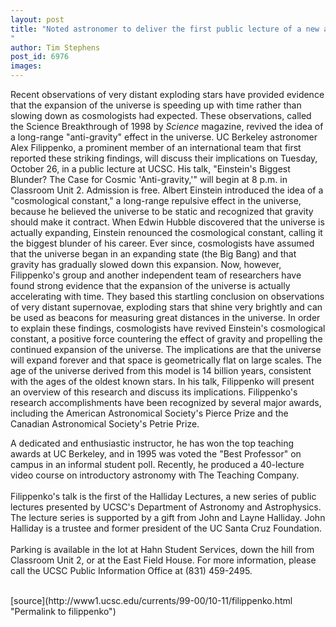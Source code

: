 ```yaml
---
layout: post
title: "Noted astronomer to deliver the first public lecture of a new astronomy series
"
author: Tim Stephens
post_id: 6976
images:
---
```


<p>
  Recent observations of very distant exploding stars have provided evidence that the expansion of the universe is speeding up with time rather than slowing down as cosmologists had expected. These observations, called the Science Breakthrough of 1998 by <i>Science</i> magazine, revived the idea of a long-range "anti-gravity" effect in the universe. UC Berkeley astronomer Alex Filippenko, a prominent member of an international team that first reported these striking findings, will discuss their implications on Tuesday, October 26, in a public lecture at UCSC. His talk, "Einstein's Biggest Blunder? The Case for Cosmic 'Anti-gravity,'" will begin at 8 p.m. in Classroom Unit 2. Admission is free. Albert Einstein introduced the idea of a "cosmological constant," a long-range repulsive effect in the universe, because he believed the universe to be static and recognized that gravity should make it contract. When Edwin Hubble discovered that the universe is actually expanding, Einstein renounced the cosmological constant, calling it the biggest blunder of his career. Ever since, cosmologists have assumed that the universe began in an expanding state (the Big Bang) and that gravity has gradually slowed down this expansion. Now, however, Filippenko's group and another independent team of researchers have found strong evidence that the expansion of the universe is actually accelerating with time. They based this startling conclusion on observations of very distant supernovae, exploding stars that shine very brightly and can be used as beacons for measuring great distances in the universe. In order to explain these findings, cosmologists have revived Einstein's cosmological constant, a positive force countering the effect of gravity and propelling the continued expansion of the universe. The implications are that the universe will expand forever and that space is geometrically flat on large scales. The age of the universe derived from this model is 14 billion years, consistent with the ages of the oldest known stars. In his talk, Filippenko will present an overview of this research and discuss its implications. Filippenko's research accomplishments have been recognized by several major awards, including the American Astronomical Society's Pierce Prize and the Canadian Astronomical Society's Petrie Prize.
</p>
<p>
  A dedicated and enthusiastic instructor, he has won the top teaching awards at UC Berkeley, and in 1995 was voted the "Best Professor" on campus in an informal student poll. Recently, he produced a 40-lecture video course on introductory astronomy with The Teaching Company.<br>
  <br>
  Filippenko's talk is the first of the Halliday Lectures, a new series of public lectures presented by UCSC's Department of Astronomy and Astrophysics. The lecture series is supported by a gift from John and Layne Halliday. John Halliday is a trustee and former president of the UC Santa Cruz Foundation.<br>
  <br>
  Parking is available in the lot at Hahn Student Services, down the hill from Classroom Unit 2, or at the East Field House. For more information, please call the UCSC Public Information Office at (831) 459-2495.<br>
  <br>
</p>
<p>

</p>
[source](http://www1.ucsc.edu/currents/99-00/10-11/filippenko.html "Permalink to filippenko")
